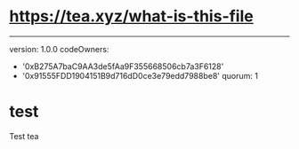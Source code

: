 # https://tea.xyz/what-is-this-file
---
version: 1.0.0
codeOwners:
  - '0xB275A7baC9AA3de5fAa9F355668506cb7a3F6128'
  - '0x91555FDD1904151B9d716dD0ce3e79edd7988be8'
quorum: 1
# test
Test tea
